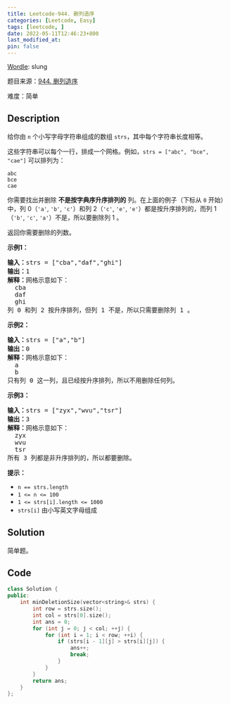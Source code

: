 ```yaml
---
title: Leetcode-944. 删列造序
categories: [Leetcode, Easy]
tags: [leetcode, ]
date: 2022-05-11T12:46:23+800
last_modified_at: 
pin: false
---
```


[Wordle](https://www.nytimes.com/games/wordle/index.html): slung

题目来源：[944. 删列造序](https://leetcode.cn/problems/delete-columns-to-make-sorted/)

难度：简单

## Description

给你由 `n` 个小写字母字符串组成的数组 `strs`，其中每个字符串长度相等。

这些字符串可以每个一行，排成一个网格。例如，`strs = ["abc", "bce", "cae"]` 可以排列为：
```
abc
bce
cae
```
你需要找出并删除 **不是按字典序升序排列的** 列。在上面的例子（下标从 `0` 开始）中，列 0（`'a'`, `'b'`, `'c'`）和列 2（`'c'`, `'e'`, `'e'`）都是按升序排列的，而列 1（`'b'`, `'c'`, `'a'`）不是，所以要删除列 1 。

返回你需要删除的列数。


**示例1：**

<pre>
<strong>输入：</strong>strs = ["cba","daf","ghi"]
<strong>输出：</strong>1
<strong>解释：</strong>网格示意如下：
  cba
  daf
  ghi
列 0 和列 2 按升序排列，但列 1 不是，所以只需要删除列 1 。
</pre>

**示例2：**

<pre>
<strong>输入：</strong>strs = ["a","b"]
<strong>输出：</strong>0
<strong>解释：</strong>网格示意如下：
  a
  b
只有列 0 这一列，且已经按升序排列，所以不用删除任何列。
</pre>

**示例3：**

<pre>
<strong>输入：</strong>strs = ["zyx","wvu","tsr"]
<strong>输出：</strong>3
<strong>解释：</strong>网格示意如下：
  zyx
  wvu
  tsr
所有 3 列都是非升序排列的，所以都要删除。
</pre>

**提示：**

- `n == strs.length`
- `1 <= n <= 100`
- `1 <= strs[i].length <= 1000`
- `strs[i]` 由小写英文字母组成

## Solution

简单题。


## Code
```c++
class Solution {
public:
    int minDeletionSize(vector<string>& strs) {
        int row = strs.size();
        int col = strs[0].size();
        int ans = 0;
        for (int j = 0; j < col; ++j) {
            for (int i = 1; i < row; ++i) {
                if (strs[i - 1][j] > strs[i][j]) {
                    ans++;
                    break;
                }
            }
        }
        return ans;
    }
};
```
